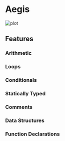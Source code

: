 # Aegis
![plot](https://github.com/Ulq1517/Aegis/blob/main/Aegis.png?raw=true)


## Features
### Arithmetic
### Loops
### Conditionals
### Statically Typed
### Comments
### Data Structures
### Function Declarations
